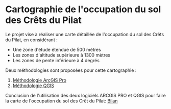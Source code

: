 # Cartographie de l'occupation du sol des Crêts du Pilat

Le projet vise à réaliser une carte détaillée de l'occupation du sol des Crêts du Pilat, en considérant :
- Une zone d'étude étendue de 500 mètres
- Les zones d'altitude supérieure à 1300 mètres
- Les zones de pente inférieure à 4 degrés

Deux méthodologies sont proposées pour cette cartographie :

1. [Méthodologie ArcGIS Pro](/arcgis.md)
2. [Méthodologie QGIS](/qgis.md)

Conclusion de l'utilisation des deux logiciels ARCGIS PRO et QGIS pour faire la carte de l'occupation du sol des Crêt du Pilat:
[Bilan](/bilan.md)
